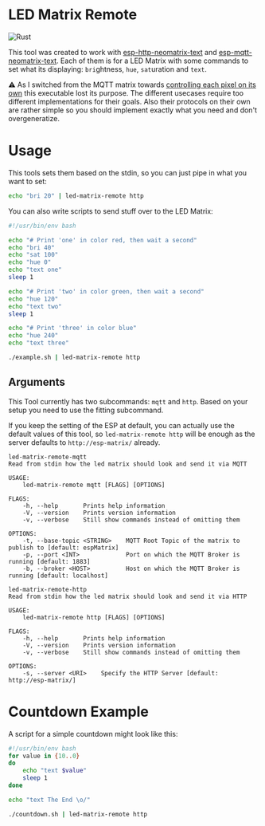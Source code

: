 # LED Matrix Remote

![Rust](https://github.com/EdJoPaTo/led-matrix-remote/workflows/Rust/badge.svg)

This tool was created to work with [esp-http-neomatrix-text](https://github.com/EdJoPaTo/esp-http-neomatrix-text) and [esp-mqtt-neomatrix-text](https://github.com/EdJoPaTo/esp-mqtt-neomatrix-text).
Each of them is for a LED Matrix with some commands to set what its displaying: `bri`ghtness, `hue`, `sat`uration and `text`.

⚠️ As I switched from the MQTT matrix towards [controlling each pixel on its own](https://github.com/EdJoPaTo/esp-remotecontrolled-led-matrix) this executable lost its purpose.
The different usecases require too different implementations for their goals.
Also their protocols on their own are rather simple so you should implement exactly what you need and don't overgeneratize.

# Usage

This tools sets them based on the stdin, so you can just pipe in what you want to set:

```bash
echo "bri 20" | led-matrix-remote http
```

You can also write scripts to send stuff over to the LED Matrix:

```bash
#!/usr/bin/env bash

echo "# Print 'one' in color red, then wait a second"
echo "bri 40"
echo "sat 100"
echo "hue 0"
echo "text one"
sleep 1

echo "# Print 'two' in color green, then wait a second"
echo "hue 120"
echo "text two"
sleep 1

echo "# Print 'three' in color blue"
echo "hue 240"
echo "text three"
```

```bash
./example.sh | led-matrix-remote http
```

## Arguments

This Tool currently has two subcommands: `mqtt` and `http`.
Based on your setup you need to use the fitting subcommand.

If you keep the setting of the ESP at default, you can actually use the default values of this tool, so `led-matrix-remote http` will be enough as the server defaults to `http://esp-matrix/` already.

```plaintext
led-matrix-remote-mqtt
Read from stdin how the led matrix should look and send it via MQTT

USAGE:
    led-matrix-remote mqtt [FLAGS] [OPTIONS]

FLAGS:
    -h, --help       Prints help information
    -V, --version    Prints version information
    -v, --verbose    Still show commands instead of omitting them

OPTIONS:
    -t, --base-topic <STRING>    MQTT Root Topic of the matrix to publish to [default: espMatrix]
    -p, --port <INT>             Port on which the MQTT Broker is running [default: 1883]
    -b, --broker <HOST>          Host on which the MQTT Broker is running [default: localhost]
```

```plaintext
led-matrix-remote-http
Read from stdin how the led matrix should look and send it via HTTP

USAGE:
    led-matrix-remote http [FLAGS] [OPTIONS]

FLAGS:
    -h, --help       Prints help information
    -V, --version    Prints version information
    -v, --verbose    Still show commands instead of omitting them

OPTIONS:
    -s, --server <URI>    Specify the HTTP Server [default: http://esp-matrix/]
```

# Countdown Example

A script for a simple countdown might look like this:

```bash
#!/usr/bin/env bash
for value in {10..0}
do
    echo "text $value"
    sleep 1
done

echo "text The End \o/"
```

```bash
./countdown.sh | led-matrix-remote http
```
